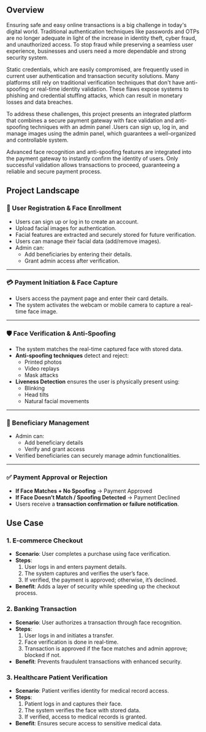 ## Overview

Ensuring safe and easy online transactions is a big challenge in today's digital world. Traditional authentication techniques like passwords and OTPs are no longer adequate in light of the increase in identity theft, cyber fraud, and unauthorized access. To stop fraud while preserving a seamless user experience, businesses and users need a more dependable and strong security system.

Static credentials, which are easily compromised, are frequently used in current user authentication and transaction security solutions. Many platforms still rely on traditional verification techniques that don't have anti-spoofing or real-time identity validation. These flaws expose systems to phishing and credential stuffing attacks, which can result in monetary losses and data breaches.

To address these challenges, this project presents an integrated platform that combines a secure payment gateway with face validation and anti-spoofing techniques with an admin panel .Users can sign up, log in, and manage images using the admin panel, which guarantees a well-organized and controllable system.

Advanced face recognition and anti-spoofing features are integrated into the payment gateway to instantly confirm the identity of users. Only successful validation allows transactions to proceed, guaranteeing a reliable and secure payment process.



## Project Landscape

### 👤 User Registration & Face Enrollment
- Users can sign up or log in to create an account.
- Upload facial images for authentication.
- Facial features are extracted and securely stored for future verification.
- Users can manage their facial data (add/remove images).
- Admin can:
  - Add beneficiaries by entering their details.
  - Grant admin access after verification.

---

### 💳 Payment Initiation & Face Capture
- Users access the payment page and enter their card details.
- The system activates the webcam or mobile camera to capture a real-time face image.

---

### 🛡️ Face Verification & Anti-Spoofing
- The system matches the real-time captured face with stored data.
- **Anti-spoofing techniques** detect and reject:
  - Printed photos
  - Video replays
  - Mask attacks
- **Liveness Detection** ensures the user is physically present using:
  - Blinking
  - Head tilts
  - Natural facial movements

---

### 👥 Beneficiary Management
- Admin can:
  - Add beneficiary details
  - Verify and grant access
- Verified beneficiaries can securely manage admin functionalities.

---

### ✅ Payment Approval or Rejection
- **If Face Matches + No Spoofing** → Payment Approved
- **If Face Doesn’t Match / Spoofing Detected** → Payment Declined
- Users receive a **transaction confirmation or failure notification**.


## Use Case

### 1. **E-commerce Checkout**
- **Scenario**: User completes a purchase using face verification.
- **Steps**: 
  1. User logs in and enters payment details.
  2. The system captures and verifies the user’s face.
  3. If verified, the payment is approved; otherwise, it’s declined.
- **Benefit**: Adds a layer of security while speeding up the checkout process.

### 2. **Banking Transaction**
- **Scenario**: User authorizes a transaction through face recognition.
- **Steps**:
  1. User logs in and initiates a transfer.
  2. Face verification is done in real-time.
  3. Transaction is approved if the face matches and admin approve; blocked if not.
- **Benefit**: Prevents fraudulent transactions with enhanced security.

### 3. **Healthcare Patient Verification**
- **Scenario**: Patient verifies identity for medical record access.
- **Steps**:
  1. Patient logs in and captures their face.
  2. The system verifies the face with stored data.
  3. If verified, access to medical records is granted.
- **Benefit**: Ensures secure access to sensitive medical data.







